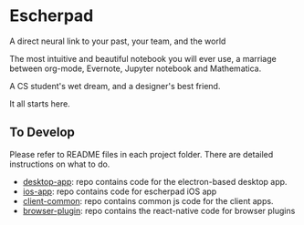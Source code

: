 # Escherpad

A direct neural link to your past, your team, and the world

The most intuitive and beautiful notebook you will ever use, a marriage between org-mode, Evernote, Jupyter notebook and Mathematica. 

A CS student's wet dream, and a designer's best friend.

It all starts here.

## To Develop

Please refer to README files in each project folder. There are detailed instructions on what to do.

- [desktop-app](desktop-app): repo contains code for the electron-based desktop app.
- [ios-app](ios-app): repo contains code for escherpad iOS app
- [client-common](client-common): repo contains common js code for the client apps.
- [browser-plugin](browser-plugin): repo contains the react-native code for browser plugins
